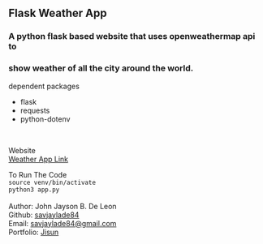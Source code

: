 ## Flask Weather App
### A python flask based website that uses openweathermap api to<br> 
### show weather of all the city around the world.

dependent packages

- flask
- requests
- python-dotenv

<br>

Website<br>
[Weather App Link](https://weatherflaskapp.onrender.com/)<br>

To Run The Code<br>
`source venv/bin/activate` <br>
`python3 app.py`
<br><br>
Author: John Jayson B. De Leon<br>
Github: [savjaylade84](github.com/savjaylade84) <br>
Email: savjaylade84@gmail.com<br>
Portfolio: [Jisun](https://savjaylade84.github.io/Jisun.github.io/)<br>
